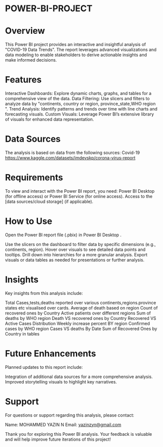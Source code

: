 # POWER-BI-PROJECT 
# Overview

This Power BI project provides an interactive and insightful analysis of "COVID-19 Data Trends". The report leverages advanced visualizations and data modeling to enable stakeholders to derive actionable insights and make informed decisions.

# Features

Interactive Dashboards: Explore dynamic charts, graphs, and tables for a comprehensive view of the data.
Data Filtering: Use slicers and filters to analyze data by "continents, country or region, province_state,WHO region ".
Trend Analysis: Identify patterns and trends over time with line charts and forecasting visuals.
Custom Visuals: Leverage Power BI’s extensive library of visuals for enhanced data representation.

# Data Sources

The analysis is based on data from the following sources:
Covid-19 https://www.kaggle.com/datasets/imdevskp/corona-virus-report 

# Requirements

To view and interact with the Power BI report, you need:
Power BI Desktop (for offline access) or Power BI Service (for online access).
Access to the [data sources/cloud storage] (if applicable).

# How to Use

Open the Power BI report file (.pbix) in Power BI Desktop .

Use the slicers on the dashboard to filter data by specific dimensions (e.g., continents, region).
Hover over visuals to see detailed data points and tooltips.
Drill down into hierarchies for a more granular analysis.
Export visuals or data tables as needed for presentations or further analysis.

# Insights

Key insights from this analysis include:

Total Cases,tests,deaths reported over various continents,regions.province states etc visualised over cards.
Average of death based on region
Count of recovered ones by Country
Active patients over different regions
Sum of deaths by WHO  region
Death VS recovered ones by Country
Recovered VS Active Cases Distribution
Weekly increase percent BY region
Confirmed cases by WHO region
Cases VS deaths By Date
Sum of Recovered Ones by Country in tables

# Future  Enhancements

Planned updates to this report include:

Integration of additional data sources for a more comprehensive analysis.
Improved storytelling visuals to highlight key narratives.

# Support

For questions or support regarding this analysis, please contact:

Name: MOHAMMED YAZIN N 
Email: yazinzyn@gmail.com


Thank you for exploring this Power BI analysis. Your feedback is valuable and will help improve future iterations of this project!

